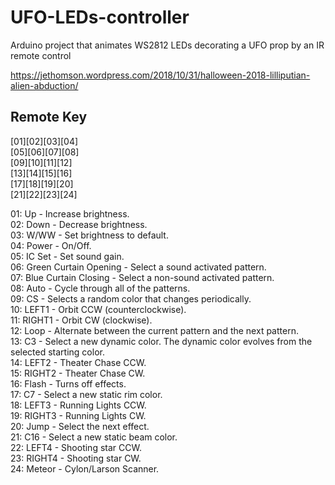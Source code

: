 # UFO-LEDs-controller

Arduino project that animates WS2812 LEDs decorating a UFO prop by an IR remote control

https://jethomson.wordpress.com/2018/10/31/halloween-2018-lilliputian-alien-abduction/

Remote Key
----------
[01][02][03][04]  
[05][06][07][08]  
[09][10][11][12]  
[13][14][15][16]  
[17][18][19][20]  
[21][22][23][24]  

01: Up - Increase brightness.  
02: Down - Decrease brightness.  
03: W/WW - Set brightness to default.  
04: Power - On/Off.  
05: IC Set - Set sound gain.  
06: Green Curtain Opening - Select a sound activated pattern.  
07: Blue Curtain Closing - Select a non-sound activated pattern.  
08: Auto - Cycle through all of the patterns.  
09: CS - Selects a random color that changes periodically.  
10: LEFT1 - Orbit CCW (counterclockwise).  
11: RIGHT1 - Orbit CW (clockwise).  
12: Loop - Alternate between the current pattern and the next pattern.  
13: C3 - Select a new dynamic color. The dynamic color evolves from the selected starting color.  
14: LEFT2 - Theater Chase CCW.  
15: RIGHT2 - Theater Chase CW.  
16: Flash - Turns off effects.  
17: C7  - Select a new static rim color.  
18: LEFT3 - Running Lights CCW.  
19: RIGHT3 - Running Lights CW.  
20: Jump - Select the next effect.  
21: C16 - Select a new static beam color.  
22: LEFT4 - Shooting star CCW.  
23: RIGHT4 - Shooting star CW.  
24: Meteor - Cylon/Larson Scanner.  
